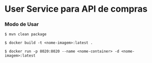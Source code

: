 # User Service para API de compras

### Modo de Usar

```shell
$ mvn clean package
```

```shell
$ docker build -t <nome-imagem>:latest .
```

```shell
$ docker run -p 8020:8020 --name <nome-container> -d <nome-imagem>:latest
```